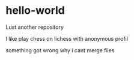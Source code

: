 # hello-world
Lust another repository

I like play chess on lichess with anonymous profil

something got wrong
why i cant merge files


